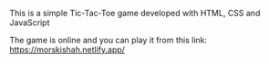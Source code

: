 This is a simple Tic-Tac-Toe game developed with HTML, CSS and JavaScript

The game is online and you can play it from this link: https://morskishah.netlify.app/
